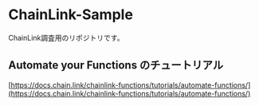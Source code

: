 # ChainLink-Sample
ChainLink調査用のリポジトリです。

## Automate your Functions のチュートリアル
[https://docs.chain.link/chainlink-functions/tutorials/automate-functions/](https://docs.chain.link/chainlink-functions/tutorials/automate-functions/)
